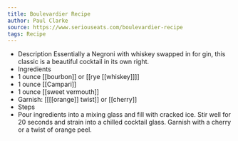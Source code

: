 ```yaml
---
title: Boulevardier Recipe
author: Paul Clarke
source: https://www.seriouseats.com/boulevardier-recipe
tags: Recipe
---
```

- Description
Essentially a Negroni with whiskey swapped in for gin, this classic is a beautiful cocktail in its own right.
- Ingredients
- 1 ounce [[bourbon]] or [[rye [[whiskey]]]]
- 1 ounce [[Campari]] 
- 1 ounce [[sweet vermouth]] 
- Garnish: [[[[orange]] twist]] or [[cherry]]
- Steps
- Pour ingredients into a mixing glass and fill with cracked ice. Stir well for 20 seconds and strain into a chilled cocktail glass. Garnish with a cherry or a twist of orange peel.
